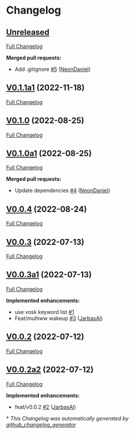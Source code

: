 # Changelog

## [Unreleased](https://github.com/OpenVoiceOS/ovos-ww-plugin-vosk/tree/HEAD)

[Full Changelog](https://github.com/OpenVoiceOS/ovos-ww-plugin-vosk/compare/V0.1.1a1...HEAD)

**Merged pull requests:**

- Add .gitignore [\#5](https://github.com/OpenVoiceOS/ovos-ww-plugin-vosk/pull/5) ([NeonDaniel](https://github.com/NeonDaniel))

## [V0.1.1a1](https://github.com/OpenVoiceOS/ovos-ww-plugin-vosk/tree/V0.1.1a1) (2022-11-18)

[Full Changelog](https://github.com/OpenVoiceOS/ovos-ww-plugin-vosk/compare/V0.1.0...V0.1.1a1)

## [V0.1.0](https://github.com/OpenVoiceOS/ovos-ww-plugin-vosk/tree/V0.1.0) (2022-08-25)

[Full Changelog](https://github.com/OpenVoiceOS/ovos-ww-plugin-vosk/compare/V0.1.0a1...V0.1.0)

## [V0.1.0a1](https://github.com/OpenVoiceOS/ovos-ww-plugin-vosk/tree/V0.1.0a1) (2022-08-25)

[Full Changelog](https://github.com/OpenVoiceOS/ovos-ww-plugin-vosk/compare/V0.0.4...V0.1.0a1)

**Merged pull requests:**

- Update dependencies [\#4](https://github.com/OpenVoiceOS/ovos-ww-plugin-vosk/pull/4) ([NeonDaniel](https://github.com/NeonDaniel))

## [V0.0.4](https://github.com/OpenVoiceOS/ovos-ww-plugin-vosk/tree/V0.0.4) (2022-08-24)

[Full Changelog](https://github.com/OpenVoiceOS/ovos-ww-plugin-vosk/compare/V0.0.3...V0.0.4)

## [V0.0.3](https://github.com/OpenVoiceOS/ovos-ww-plugin-vosk/tree/V0.0.3) (2022-07-13)

[Full Changelog](https://github.com/OpenVoiceOS/ovos-ww-plugin-vosk/compare/V0.0.3a1...V0.0.3)

## [V0.0.3a1](https://github.com/OpenVoiceOS/ovos-ww-plugin-vosk/tree/V0.0.3a1) (2022-07-13)

[Full Changelog](https://github.com/OpenVoiceOS/ovos-ww-plugin-vosk/compare/V0.0.2...V0.0.3a1)

**Implemented enhancements:**

- use vosk keyword list [\#1](https://github.com/OpenVoiceOS/ovos-ww-plugin-vosk/issues/1)
- Feat/multiww wakeup [\#3](https://github.com/OpenVoiceOS/ovos-ww-plugin-vosk/pull/3) ([JarbasAl](https://github.com/JarbasAl))

## [V0.0.2](https://github.com/OpenVoiceOS/ovos-ww-plugin-vosk/tree/V0.0.2) (2022-07-12)

[Full Changelog](https://github.com/OpenVoiceOS/ovos-ww-plugin-vosk/compare/V0.0.2a2...V0.0.2)

## [V0.0.2a2](https://github.com/OpenVoiceOS/ovos-ww-plugin-vosk/tree/V0.0.2a2) (2022-07-12)

[Full Changelog](https://github.com/OpenVoiceOS/ovos-ww-plugin-vosk/compare/ecde463b30d9f62ff33de38e7b832a8a1871100a...V0.0.2a2)

**Implemented enhancements:**

- feat/v0.0.2 [\#2](https://github.com/OpenVoiceOS/ovos-ww-plugin-vosk/pull/2) ([JarbasAl](https://github.com/JarbasAl))



\* *This Changelog was automatically generated by [github_changelog_generator](https://github.com/github-changelog-generator/github-changelog-generator)*
